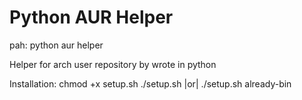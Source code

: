 # Python AUR Helper


pah: python aur helper

Helper for arch user repository by wrote in python


Installation:
    chmod +x setup.sh
    ./setup.sh |or| ./setup.sh already-bin

